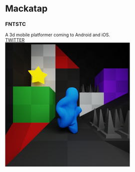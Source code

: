 # Mackatap
### FNTSTC
A 3d mobile platformer coming to Android and iOS.<br/>
[TWITTER](https://twitter.com/mackatap)
<br/>
![](icon_scene.png)


